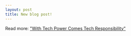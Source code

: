```yaml
---
layout: post
title: New blog post!
---
```


Read more: ["With Tech Power Comes Tech Responsibility"](https://medium.com/@includepeople/with-tech-power-comes-tech-responsibility-26386260c75a)
